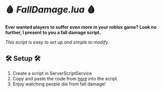 # 🩸 *FallDamage.lua* 🩸

**Ever wanted players to suffer even more in your roblox game? Look no further, I present to you a fall damage script.**

*This script is easy to set up and simple to modify.*

## 🛠 Setup 🛠

1. Create a script in ServerScriptService
2. Copy and paste the code from [here](https://github.com/overworded/RobloxFallDamage/blob/main/FallDamage.lua?ts=2) into the script
3. Enjoy watching people die from fall damage!
